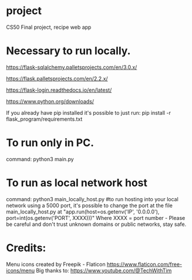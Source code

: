 # project
 CS50 Final project, recipe web app

# Necessary to run locally.
https://flask-sqlalchemy.palletsprojects.com/en/3.0.x/

https://flask.palletsprojects.com/en/2.2.x/

https://flask-login.readthedocs.io/en/latest/

https://www.python.org/downloads/

If you already have pip installed it's possible to just run:
pip install -r flask_program/requirements.txt

# To run only in PC.
command: python3 main.py

# To run as local network host
command: python3 main_locally_host.py #to run hosting into your local network using a 5000 port, it's possible to change the port at the file main_locally_host.py at "app.run(host=os.getenv('IP', '0.0.0.0'), port=int(os.getenv('PORT', XXXX)))" Where XXXX = port number - Please be careful and don't trust unknown domains or public networks, stay safe.

# Credits:
Menu icons created by Freepik - Flaticon https://www.flaticon.com/free-icons/menu 
Big thanks to: https://www.youtube.com/@TechWithTim

